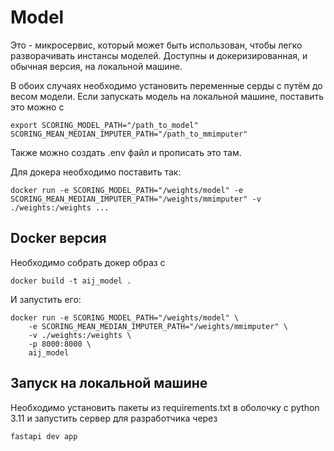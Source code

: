 # Model

Это - микросервис, который может быть использован, чтобы легко разворачивать инстансы моделей.
Доступны и докеризированная, и обычная версия, на локальной машине.

В обоих случаях необходимо установить переменные серды с путём до весом модели. Если запускать модель на локальной машине, поставить это можно с


```
export SCORING_MODEL_PATH="/path_to_model" SCORING_MEAN_MEDIAN_IMPUTER_PATH="/path_to_mmimputer"
```
Также можно создать .env файл и прописать это там.

Для докера необходимо поставить так:
```
docker run -e SCORING_MODEL_PATH="/weights/model" -e SCORING_MEAN_MEDIAN_IMPUTER_PATH="/weights/mmimputer" -v ./weights:/weights ...
```

## Docker версия

Необходимо собрать докер образ с
```
docker build -t aij_model .
```
И запустить его:
```
docker run -e SCORING_MODEL_PATH="/weights/model" \
	-e SCORING_MEAN_MEDIAN_IMPUTER_PATH="/weights/mmimputer" \
	-v ./weights:/weights \
	-p 8000:8000 \
	aij_model
```

## Запуск на локальной машине

Необходимо установить пакеты из requirements.txt в оболочку с python 3.11 и запустить сервер для разработчика через
```
fastapi dev app
```
